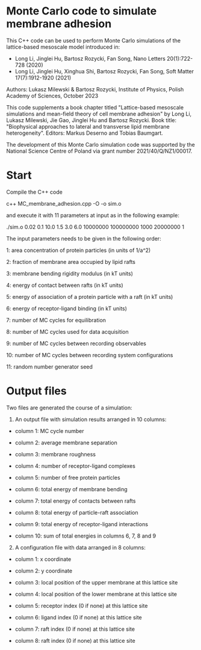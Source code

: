 # Monte Carlo code to simulate membrane adhesion

This C++ code can be used to perform Monte Carlo simulations of the lattice-based mesoscale model introduced in:
- Long Li, Jinglei Hu, Bartosz Rozycki, Fan Song, Nano Letters 20(1):722-728 (2020)
- Long Li, Jinglei Hu, Xinghua Shi, Bartosz Rozycki, Fan Song, Soft Matter 17(7):1912-1920 (2021)

Authors: Lukasz Milewski & Bartosz Rozycki, Institute of Physics, Polish Academy of Sciences, October 2023

This code supplements a book chapter titled "Lattice-based mesoscale simulations and mean-field theory of cell membrane adhesion" by Long Li, Lukasz Milewski, Jie Gao, Jinglei Hu and Bartosz Rozycki. Book title: "Biophysical approaches to lateral and transverse lipid membrane heterogeneity". Editors: Markus Deserno and Tobias Baumgart. 

The development of this Monte Carlo simulation code was supported by the National Science Centre of Poland via grant number 2021/40/Q/NZ1/00017.

# Start

Compile the C++ code 

c++ MC_membrane_adhesion.cpp -O -o sim.o

and execute it with 11 parameters at input as in the following example:

./sim.o 0.02 0.1 10.0 1.5 3.0 6.0 10000000 100000000 1000 20000000 1

The input parameters needs to be given in the following order:

1: area concentration of protein particles (in units of 1/a^2)

2: fraction of membrane area occupied by lipid rafts

3: membrane bending rigidity modulus (in kT units)

4: energy of contact between rafts (in kT units)

5: energy of association of a protein particle with a raft (in kT units)

6: energy of receptor-ligand binding (in kT units)

7: number of MC cycles for equilibration

8: number of MC cycles used for data acquisition

9: number of MC cycles between recording observables

10: number of MC cycles between recording system configurations

11: random number generator seed

# Output files

Two files are generated the course of a simulation:

1. An output file with simulation results arranged in 10 columns:

- column 1: MC cycle number

- column 2: average membrane separation

- column 3: membrane roughness

- column 4: number of receptor-ligand complexes

- column 5: number of free protein particles

- column 6: total energy of membrane bending

- column 7: total energy of contacts between rafts

- column 8: total energy of particle-raft association

- column 9: total energy of receptor-ligand interactions

- column 10: sum of total energies in columns 6, 7, 8 and 9

2. A configuration file with data arranged in 8 columns:

- column 1: x coordinate

- column 2: y coordinate

- column 3: local position of the upper membrane at this lattice site

- column 4: local position of the lower membrane at this lattice site

- column 5: receptor index (0 if none) at this lattice site

- column 6: ligand index (0 if none) at this lattice site

- column 7: raft index (0 if none) at this lattice site

- column 8: raft index (0 if none) at this lattice site
